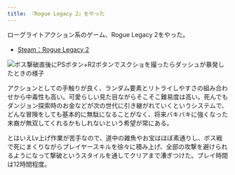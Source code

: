 ```yaml
---
title: 『Rogue Legacy 2』をやった
---
```

ローグライトアクション系のゲーム、Rogue Legacy 2をやった。

*   [Steam：Rogue Legacy 2](https://store.steampowered.com/app/1253920/Rogue_Legacy_2/?l=japanese)

![](https://lh3.googleusercontent.com/docs/ADP-6oEjRAe9Y41Oi1pCEY8qBbgDVvalp8CJ-pDDMsO4Lk4PvPQhC9tKjV37hhovkURq2MKoVliEFS0TV35cQHiJG_y1y40L3kdHs0xEoRV3D9yaYrolftDpPaNR_iDY8MI-Nns0KjyDs2G42nCgswsiIMOelER45b6Fehuf0kh3iuoXb0yXo2Kh7O4DFf9hj7icyrMI82TmcRPvcwsxlLrDXC3nzOeRdHzb8HhT2F5ELiW7alCtorHZkUpQ-8zlgwucJsPZbuUU-MlR-dL4nbVjOsEWNOHkNFsF0hGRkjddzyCdus8VkiajgosbdfQ5qrxoE_YbxzkLZEQmmfecXjAbLogWR9UXe8qgPTRMObo46QA9M1jFNC_Fdr5tNsN6sqDVCmG1-SFRef-OPSWE3_z-sk6B3LofoK9jOv0G9ExAy2KczXefpmbO_bPeQH7gHKn4yKkF6_i6fdFmPg304oUwLDS6SPdxnid7glCQdAx0vcbFRDfCPEbSeewZ9YiE0ORO9XAq_xDCmvBrMo-BMw5O7636WekJuvaI9tLLBHc7_0nQmRMokPBcJ2_TcPlGVRsU3wHcTprHLBRXdfunzdZrFrcdfTXFcFrQIulPtCPCwyatlEzdGqfudT0bRTLaqq2LMOQTKvh-pzdD92g8twFw3uMFEfb4be-OlPGIgDHOc7OIuSAgzIkLxfzxhwGLWqsfE9YT_kinUEOCVFWTw9VCXaQJvoTzZJdTUQQf-qnGti26jn5jdjdfSR9QQBOSiUjkrHGKb10ubY3ky6DOvdDYFYIJjDqmTkvAkr3BeTWDYCKcnu5n35Uy2hhEisfV0P-FxzNwhhu0K6GlLbjDG13lkmWynZBjbsB7cJXl1WHUBH8pdzvRI7dZi4agg7fOqwnfp_QAJMokB92k-MrOJ6ZMAcZBqm2dxVF1eRJ64-hL_e5e23o5MiB0JJiwPfCpkzr_gjv9pIIkznw1Fg1sNa9raqPjyuSNZDFEwRfKV0n1OlJA4jfPs8qWG4t1xYzr4jLIKdiMVAgEpVzsWS6ODUoSxwsTLtIgodY5r0Gxx-abXIBm9sC6h1-IPkMVBgIlSzPXX_8KgFcaoa-c2VSPGyijLEB_YC11jT0mVxWPfGPRrNXk87nFa2czH88vOwzvRWReZ0NeYYXB8qC9HOMo9q6poyDAjxb0MOGQlNccqMBd75DJBJe8CqBOwn7_67F6bl3kSkfWdpRxZGMGOiUUP1KOFVh-INAjjHVBhijTc0po-bVIzKVczA "ボス撃破直後にPSボタン+R2ボタンでスクショを撮ったらダッシュが暴発したときの様子")

アクションとしての手触りが良く、ランダム要素とリトライしやすさの組み合わせから中毒性も高い。可愛らしい見た目ながらそこそこ難易度は高い。死んでもダンジョン探索時のお金などが次の世代に引き継がれていくというシステムで、どんな冒険をしても基本的に無駄になることがなく、将来バキバキに強くなった末裔が無双してくれるかもしれないという希望が常にある。

とはいえLv上げ作業が苦手なので、道中の雑魚やお宝はほぼ素通りし、ボス戦で死にまくりながらプレイヤースキルを徐々に積み上げ、全部の攻撃を避けられるようになって撃破というスタイルを通してクリアまで漕ぎつけた。プレイ時間は12時間程度。

